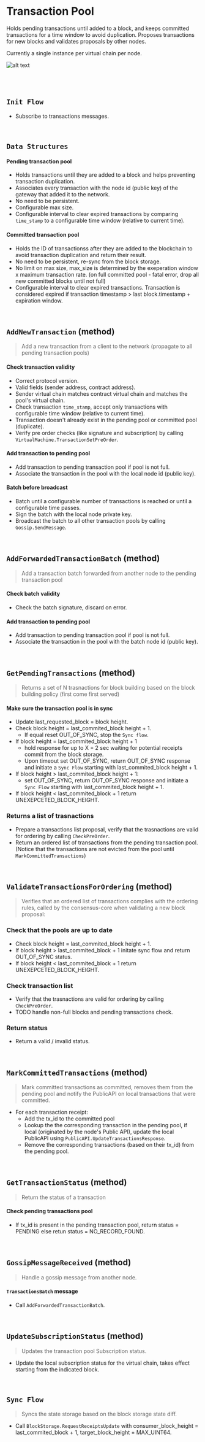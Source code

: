 # Transaction Pool

Holds pending transactions until added to a block, and keeps committed transactions for a time window to avoid duplication. Proposes transactions for new blocks and validates proposals by other nodes.

Currently a single instance per virtual chain per node.

![alt text][transaction_preorder_validation_flow] <br/><br/>

[transaction_preorder_validation_flow]: transaction_preorder_validation_flow.png "PreOrder Validation Flow"

&nbsp;
## `Init Flow`
* Subscribe to transactions messages.

&nbsp;
## `Data Structures`

#### Pending transaction pool
* Holds transactions until they are added to a block and helps preventing transaction duplication.
* Associates every transaction with the node id (public key) of the gateway that added it to the network.
* No need to be persistent.
* Configurable max size.
* Configurable interval to clear expired transactions by comparing `time_stamp` to a configurable time window (relative to current time).

#### Committed transaction pool
* Holds the ID of transactionss after they are added to the blockchain to avoid transaction duplication and return their result.
* No need to be persistent, re-sync from the block storage.
* No limit on max size, max_size is determined by the exeperation window x maximum transaction rate. (on full committed pool - fatal error, drop all new committed blocks until not full)
* Configurable interval to clear expired transactions. Transaction is considered expired if transaction timestamp > last block.timestamp + expiration window.

&nbsp;
## `AddNewTransaction` (method) <!-- pass 1 -->

> Add a new transaction from a client to the network (propagate to all pending transaction pools)

#### Check transaction validity
* Correct protocol version.
* Valid fields (sender address, contract address).
* Sender virtual chain matches contract virtual chain and matches the pool's virtual chain.
* Check transaction `time_stamp`, accept only transactions with configurable time window (relative to current time).
* Transaction doesn't already exist in the pending pool or committed pool (duplicate).
* Verify pre order checks (like signature and subscription) by calling `VirtualMachine.TransactionSetPreOrder`.

#### Add transaction to pending pool
* Add transaction to pending transaction pool if pool is not full.
* Associate the transaction in the pool with the local node id (public key).

#### Batch before broadcast
* Batch until a configurable number of transactions is reached or until a configurable time passes.
* Sign the batch with the local node private key.
* Broadcast the batch to all other transaction pools by calling `Gossip.SendMessage`.

&nbsp;
## `AddForwardedTransactionBatch` (method) <!-- pass 1 -->

> Add a transaction batch forwarded from another node to the pending transaction pool

#### Check batch validity
* Check the batch signature, discard on error.

#### Add transaction to pending pool
* Add transaction to pending transaction pool if pool is not full.
* Associate the transaction in the pool with the batch node id (public key).






&nbsp;
## `GetPendingTransactions` (method)
> Returns a set of N trasnactions for block building based on the block building policy (first come first served)

#### Make sure the transaction pool is in sync
* Update last_requested_block = block height.
* Check block height = last_commited_block height + 1.  
  * If equal reset OUT_OF_SYNC, stop the `Sync flow`.
* If block height = last_commited_block height + 1
  * hold response for up to X = 2 sec waiting for potential receipts commit from the block storage.
  * Upon timeout set OUT_OF_SYNC, return OUT_OF_SYNC response and initiate a `Sync Flow` starting with last_commited_block height + 1.
* If block height > last_commited_block height + 1:
  * set OUT_OF_SYNC, return OUT_OF_SYNC response and initiate a `Sync Flow` starting with last_commited_block height + 1.
* If block height < last_commited_block + 1 return UNEXEPCETED_BLOCK_HEIGHT.

### Returns a list of trasnactions
* Prepare a transactions list proposal, verify that the trasnactions are valid for ordering by calling `CheckPreOrder`.
* Return an ordered list of transactions from the pending transaction pool.
  (Notice that the transactions are not evicted from the pool until `MarkCommittedTransactions`)

&nbsp;
## `ValidateTransactionsForOrdering` (method)
> Verifies that an ordered list of transactions complies with the ordering rules, called by the consensus-core when validating a new block proposal:

### Check that the pools are up to date
* Check block height = last_commited_block height + 1.
* If block height > last_commited_block + 1 initate sync flow and return OUT_OF_SYNC status.
* If block height < last_commited_block + 1 return UNEXEPCETED_BLOCK_HEIGHT.

### Check transaction list
* Verify that the trasnactions are valid for ordering by calling `CheckPreOrder`.
* TODO handle non-full blocks and pending transactions check.

### Return status
* Return a valid / invalid status.

&nbsp;
## `MarkCommittedTransactions` (method)
> Mark committed transactions as committed, removes them from the pending pool and notify the PublicAPI on local transactions that were committed.
* For each transaction receipt:
    * Add the tx_id to the committed pool
    * Lookup the the corresponding transaction in the pending pool, if local (originated by the node's Public API), update the local PublicAPI using `PublicAPI.UpdateTransactionsResponse`.
    * Remove the corresponding transactions (based on their tx_id) from the pending pool.

&nbsp;
## `GetTransactionStatus` (method)
> Return the status of a transaction

#### Check pending transactions pool
* If tx_id is present in the pending transaction pool, return status = PENDING else retun status = NO_RECORD_FOUND.

&nbsp;
## `GossipMessageReceived` (method)

> Handle a gossip message from another node.

#### `TransactionsBatch` message <!-- pass 1 -->
* Call `AddForwardedTransactionBatch`.

&nbsp;
## `UpdateSubscriptionStatus` (method)
> Updates the transaction pool Subscription status.
* Update the local subscription status for the virtual chain, takes effect starting from the indicated block.

&nbsp;
## `Sync Flow`
> Syncs the state storage based on the block storage state diff.
* Call `BlockStorage.RequestReceiptsUpdate` with consumer_block_height = last_commited_block + 1, target_block_height = MAX_UINT64.
